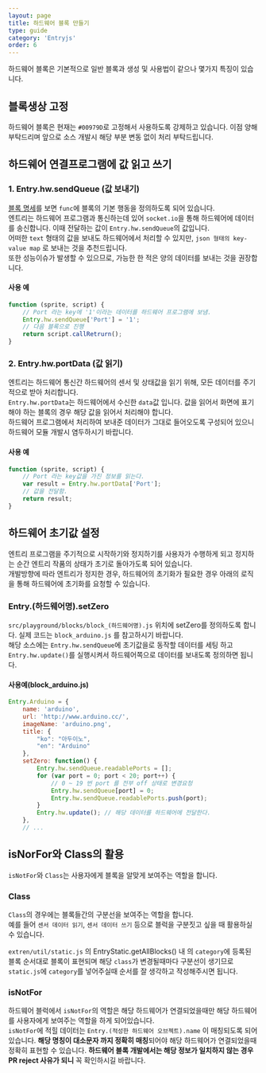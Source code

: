```yaml
---
layout: page
title: 하드웨어 블록 만들기
type: guide
category: 'Entryjs'
order: 6
---
```


하드웨어 블록은 기본적으로 일반 블록과 생성 및 사용법이 같으나 몇가지 특징이 있습니다.

## 블록생상 고정

하드웨어 블록은 현재는 `#00979D`로 고정해서 사용하도록 강제하고 있습니다. 이점 양해부탁드리며 앞으로 소스 개발시 해당 부분 변동 없이 처리 부탁드립니다.

## 하드웨어 연결프로그램에 값 읽고 쓰기

### 1. Entry.hw.sendQueue (값 보내기)

[블록 명세](./2016-05-22-add_new_blocks.html)를 보면 `func`에 블록의 기본 행동을 정의하도록 되어 있습니다.  
엔트리는 하드웨어 프로그램과 통신하는데 있어 `socket.io`을 통해 하드웨어에 데이터를 송신합니다. 이때 전달하는 값이 `Entry.hw.sendQueue`의 값입니다.   
어떠한 `text` 형태의 값을 보내도 하드웨어에서 처리할 수 있지만, `json 형태의 key-value map` 로 보내는 것을 추천드립니다.  
또한 성능이슈가 발생할 수 있으므로, 가능한 한 적은 양의 데이터를 보내는 것을 권장합니다.

#### 사용 예
``` js
function (sprite, script) {
    // Port 라는 key에 '1'이라는 데이터를 하드웨어 프로그램에 보냄.
    Entry.hw.sendQueue['Port'] = '1';
    // 다음 블록으로 진행
    return script.callRetrurn();
}
```

### 2. Entry.hw.portData (값 읽기)

엔트리는 하드웨어 통신간 하드웨어의 센서 및 상태값을 읽기 위해, 모든 데이터를 주기적으로 받아 처리합니다.  
`Entry.hw.portData`는 하드웨어에서 수신한 `data`값 입니다. 값을 읽어서 화면에 표기해야 하는 블록의 경우 해당 값을 읽어서 처리해야 합니다.  
하드웨어 프로그램에서 처리하여 보내준 데이터가 그대로 들어오도록 구성되어 있으니 하드웨어 모듈 개발시 염두하시기 바랍니다.

#### 사용 예

``` js
function (sprite, script) {
    // Port 라는 key값을 가진 정보를 읽는다.
    var result = Entry.hw.portData['Port'];
    // 값을 전달함.
    return result;
}
```

## 하드웨어 초기값 설정

엔트리 프로그램을 주기적으로 시작하기와 정지하기를 사용자가 수행하게 되고 정지하는 순간 엔트리 작품의 상태가 초기로 돌아가도록 되어 있습니다.  
개발방향에 따라 엔트리가 정지한 경우, 하드웨어의 초기화가 필요한 경우 아래의 로직을 통해 하드웨어에 초기화를 요청할 수 있습니다.

### Entry.(하드웨어명).setZero

`src/playground/blocks/block_(하드웨어명).js` 위치에 setZero를 정의하도록 합니다. 실제 코드는 `block_arduino.js` 를 참고하시기 바랍니다.  
해당 소스에는 `Entry.hw.sendQueue`에 초기값을로 동작할 데이터를 세팅 하고 `Entry.hw.update()`를 실행시켜서 하드웨어쪽으로 데이터를 보내도록 정의하면 됩니다.

#### 사용예(block_arduino.js)

``` js
Entry.Arduino = {
    name: 'arduino',
    url: 'http://www.arduino.cc/',
    imageName: 'arduino.png',
    title: {
        "ko": "아두이노",
        "en": "Arduino"
    },
    setZero: function() {
        Entry.hw.sendQueue.readablePorts = [];
        for (var port = 0; port < 20; port++) {
            // 0 ~ 19 번 port 를 전부 off 상태로 변경요청
            Entry.hw.sendQueue[port] = 0;
            Entry.hw.sendQueue.readablePorts.push(port);
        }
        Entry.hw.update(); // 해당 데이터를 하드웨어에 전달한다.
    },
    // ...
```

## isNorFor와 Class의 활용

`isNotFor`와 `Class`는 사용자에게 블록을 알맞게 보여주는 역할을 합니다.

### Class  

`Class`의 경우에는 블록들간의 구분선을 보여주는 역할을 합니다.  
예를 들어 `센서 데이터 읽기`, `센서 데이터 쓰기` 등으로 블럭을 구분짓고 싶을 때 활용하실 수 있습니다.

`extren/util/static.js` 의 EntryStatic.getAllBlocks() 내 의 `category`에 등록된 블록 순서대로 블록이 표현되며 
해당 `class`가 변경될때마다 구분선이 생기므로 `static.js`에 `category`를 넣어주실때 순서를 잘 생각하고 작성해주시면 됩니다.

### isNotFor

하드웨어 블럭에서 `isNotFor`의 역할은 해당 하드웨어가 연결되었을때만 해당 하드웨어를 사용자에게 보여주는 역할을 하게 되어있습니다.  
`isNotFor`에 적힐 데이터는 `Entry.(적성한 하드웨어 오브젝트).name` 이 매칭되도록 되어 있습니다. **해당 명칭이 대소문자 까지 정확히 매칭**되어야 해당 하드웨어가 연결되었을때 정확히 표현할 수 있습니다. 
**하드웨어 블록 개발에서는 해당 정보가 일치하지 않는 경우 PR reject 사유가 되니** 꼭 확인하시길 바랍니다.

